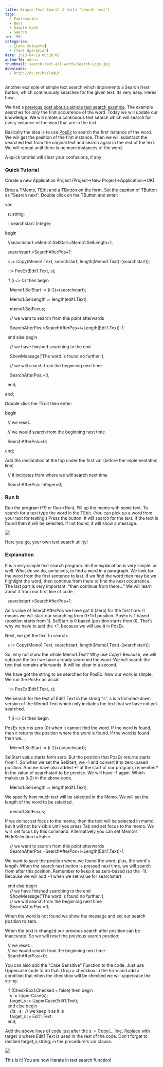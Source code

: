 ```yaml
---
title: Simple Text Search 2 (with "search next")
tags:
  - Explanation
  - Next
  - Sample Code
  - Search
id: '99'
categories:
  - [Code Snippets]
  - [Text Operation]
date: 2013-04-19 00:28:00
authorId: adnan
thumbnail: search-text-all-words/Search-Logo.jpg
downloads:
  - http://db.tt/hdYl4dLh
---
```


Another example of simple text search which implements a Search Next button, which continuously searches for the given text. Its very easy. Heres how...
<!-- more -->
  
  
We had a [previous post about a simple text search example](http://lazplanet.blogspot.com/2013/04/simple-text-search.html). The example searches for only the first occurrence of the word. Today we will update our knowledge. We will create a continuous text search which will search for every instance of the word that are in the text.  
  
Basically the idea is to use [PosEx](http://www.freepascal.org/docs-html/rtl/strutils/posex.html) to search the first instance of the word. We will get the position of the first instance. Then we will substract the searched text from the original text and search again in the rest of the text. We will repeat until there is no more instances of the word.  
  
A quick tutorial will clear your confusions, if any:  
  

### Quick Tutorial

Create a new Application Project (Project->New Project->Application->OK).  
  
Drop a TMemo, TEdit and a TButton on the form. Set the caption of TButton as "Search next". Double click on the TButton and enter:  
  

var  
  
  s: string;  
  
  i, searchstart: Integer;  
  
begin  
  
  //searchstart:=Memo1.SelStart+Memo1.SelLength+1;  
  
  searchstart:=SearchAfterPos+1;  
  
  s := Copy(Memo1.Text, searchstart, length(Memo1.Text)-(searchstart));  
  
  
  
  i := PosEx(Edit1.Text, s);  
  
  if (i <> 0) then begin  
  
    Memo1.SelStart := (i-2)+(searchstart);  
  
    Memo1.SelLength := length(edit1.Text);  
  
    memo1.SetFocus;  
  
    // we want to search from this point afterwards  
  
    SearchAfterPos:=SearchAfterPos+i+Length(Edit1.Text)-1;  
  
  end else begin  
  
    // we have finished searching to the end  
  
    ShowMessage('The word is found no further.');  
  
    // we will search from the beginning next time  
  
    SearchAfterPos:=0;  
  
  end;  
  
end; 

  
Double click the TEdit then enter:  
  

begin  
  
  // we reset...  
  
  // we would search from the beginning next time  
  
  SearchAfterPos:=0;  
  
end;

  
Add the declaration at the top under the first var (before the implementation line)  

  // It indicates from where we will search next time  
  
  SearchAfterPos: Integer=0;

  

### Run it

Run the program (F9 or Run->Run). Fill up the memo with some text. To search for a text type the word in the TEdit. (You can pick up a word from your text for testing.) Press the button. It will search for the text. If the text is found then it will be selected. If not found, it will show a message.  
  

![](search-text-all-words/lazarus-search-next-text.gif)

  
Here you go, your own text search utility!  
  

### Explanation

It is a very simple text search program. So the explanation is very simple  as well. What do we do, ourselves, to find a word in a paragraph. We look for the word from the first sentence to last. If we find the word then may be we highlight the word, then continue from there to find the next occurrence. The last part is very important, "then continue from there..." We will learn about it from our first line of code:  
  
  searchstart:=SearchAfterPos+1;  
  
As a value of SearchAfterPos we have got 0 (zero) for the first time. It means we will start our searching from 0+1=1 position. PosEx is 1 based (position starts from 1), SelStart is 0 based (position starts from 0). That's why we have to add the +1, because we will use it in PosEx.  
  
Next, we get the text to search:  
  
  s := Copy(Memo1.Text, searchstart, length(Memo1.Text)-(searchstart));  
  
So, why not show the whole Memo1.Text? Why use Copy? Because, we will subtract the text we have already searched the word. We will search the text that remains afterwards. It will be clear in a second.  
  
We have got the string to be searched for PosEx. Now our work is simple. We run the PosEx as usual:  
  
  i := PosEx(Edit1.Text, s);  
  
We search for the text of Edit1.Text in the string "s". s is a trimmed-down version of the Memo1.Text which only includes the text that we have not yet searched.  
  
  if (i <> 0) then begin  
  
PosEx returns zero (0) when it cannot find the word. If the word is found, then it returns the position where the word is found. If the word is found then we...  
  
    Memo1.SelStart := (i-2)+(searchstart);  
  
SelStart value starts form zero. But the position that PosEx returns starts from 1. So when we set the SelStart, we -1 and convert it to zero-based position. And we have also added +1 at the start of our program, remember? In the value of searchstart to be precise. We will have -1 again. Which makes us (i-2) in the above code.  
  
    Memo1.SelLength := length(edit1.Text);  
  
We specify how much text will be selected in the Memo. We will set the length of the word to be selected.  
  
    memo1.SetFocus;  
  
If we do not set focus to the memo, then the text will be selected in memo, but it will not be visible until you press Tab and set focus to the memo. We will  set focus by this command. Alternatively you can set Memo's  HideSelection to False.  
  
    // we want to search from this point afterwards  
    SearchAfterPos:=SearchAfterPos+i+Length(Edit1.Text)-1;  
  
We want to save the position where we found the word, plus, the word's length. When the search next button is pressed next time, we will search from after this position. Remember to keep it as zero-based (so the -1). Because we will add +1 when we set value for searchstart.  
  
  end else begin  
    // we have finished searching to the end  
    ShowMessage('The word is found no further.');  
    // we will search from the beginning next time  
    SearchAfterPos:=0;  
  
When the word is not found we show the message and set our search position to zero.  
  
When the text is changed our previous search after position can be inaccurate. So we will reset the previous search position:  
  
  // we reset...  
  // we would search from the beginning next time  
  SearchAfterPos:=0;  
  
You can also add the "Case Sensitive" Function to the code. Just use Uppercase code to do that. Drop a checkbox in the form and add a condition that when the checkbox will be checked we will uppercase the string:  
  
  if (CheckBox1.Checked = false) then begin  
    s := UpperCase(s);  
    target\_s := UpperCase(Edit1.Text);  
  end else begin  
    //s:=s;  // we keep it as it is  
    target\_s := Edit1.Text;  
  end;  
  
Add the above lines of code just after the s := Copy(... line. Replace with target\_s where Edit1.Text is used in the rest of the code. Don't forget to declare target\_s:string; in the procedure's var clause.  
  

![](search-text-all-words/lazarus-search-next-text-2.gif)

  
  
This is it! You are now literate in text search function!  
